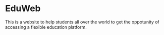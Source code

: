 # EduWeb
This is a website to help students all over the world to get the oppotunity of accessing a flexible education platform.

